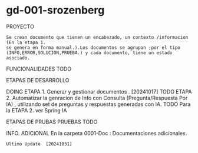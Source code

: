# gd-001-srozenberg

PROYECTO

    Se crean documento que tienen un encabezado, un contexto /informacion (En la etapa 1. 
    se genera en forma manual.).Los documentos se agrupan ;por el tipo (INFO,ERROR,SOLUCION,PRUEBA.) y cada documento, tiene un estado asociado.

FUNCIONALIDADES    TODO

ETAPAS DE DESARROLLO

DOING           ETAPA 1. Generar y gestionar documentos . [20241017]
TODO            ETAPA 2. Automatizar la genracion de Info  con  Consulta (Pregunta/Respuesta Por IA)  , utilizando set de preguntas y respuestas generadas con IA.
TODO            Para la ETAPA 2. ver Spring IA

ETAPAS DE PRUBAS
PRUEBAS            TODO

INFO. ADICIONAL
    En la carpeta 0001-Doc : Documentaciones adicionales.

    Ultimo Update  [20241031]
                
